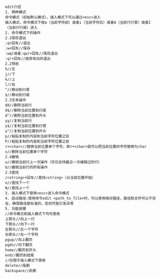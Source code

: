     edit介绍
    1. 两种模式
    命令模式（初始默认模式），插入模式下可以通过<esc>进入
    插入模式，命令模式下按a（当前字符前）或者i（当前字符后）或者A（当前行行首）或者I（当前行行尾）进入
    2. 命令模式下的操作
    2.1保存退出
    :q+回车//退出
    :w+回车//保存
    :wq(或者:qw)+回车//保存退出
    :q!+回车//放弃改动并退出
    2.2导航
    h//左
    j//下
    k//上
    l//右
    ^//移动到行首
    $//移动到行尾
    2.3文本操作
    dd//删除当前行
    d$//删除当前位置到行尾
    d^//删除当前位置到开头
    yy//复制当前行
    y$//复制当前位置到行首
    y^//复制当前位置到开头
    p//粘贴复制的内容到当前字符位置之后
    P//粘贴复制的内容到当前字符位置之前
    r+<char>//替换当前位置单个字符，即r+<char>就可以把当前位置的字符替换为char
    x//删除当前位置单个字符
    2.4撤销
    u//撤销当前行上一次操作（仅仅支持最近一次编辑过的行）
    U//撤销当前行的所有操作
    2.5查找
    /<string>+回车//查找<string>（从当前位置开始）
    n//查找下一个
    N//查找上一个
    3. 插入模式下使用<esc>进入命令模式
    4. 启动路径:使用命令edit <path_to_file>时，可以使用相对路径，路径和文件可以不存在，确保路径是标准的，否则可能引发异常
    5. 功能按键
    //命令模式和插入模式下均可使用
    上箭头//向上一行
    下箭头//向下一行
    左箭头//左一个字符
    右箭头//右一个字符
    pgup//向上翻页
    pgdn//向下翻页
    home//翻页到开头
    end//翻页到结尾
    //仅限于插入模式下使用
    delete//尾删
    backspace//前删
